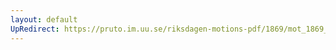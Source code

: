 ```yaml
---
layout: default
UpRedirect: https://pruto.im.uu.se/riksdagen-motions-pdf/1869/mot_1869__ak__85/mot_1869__ak__85-002.pdf
---
```

